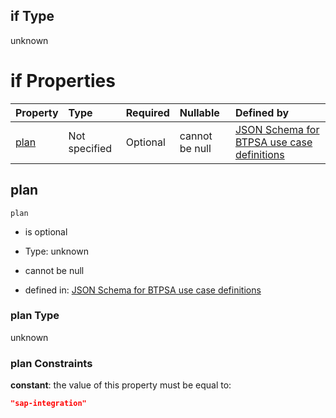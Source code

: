 ## if Type

unknown

# if Properties

| Property      | Type          | Required | Nullable       | Defined by                                                                                                                                                                                                                                  |
| :------------ | :------------ | :------- | :------------- | :------------------------------------------------------------------------------------------------------------------------------------------------------------------------------------------------------------------------------------------ |
| [plan](#plan) | Not specified | Optional | cannot be null | [JSON Schema for BTPSA use case definitions](btpsa-usecase-properties-services-items-allof-1-then-allof-76-then-allof-1-if-properties-plan.md "undefined#/properties/services/items/allOf/1/then/allOf/76/then/allOf/1/if/properties/plan") |

## plan



`plan`

*   is optional

*   Type: unknown

*   cannot be null

*   defined in: [JSON Schema for BTPSA use case definitions](btpsa-usecase-properties-services-items-allof-1-then-allof-76-then-allof-1-if-properties-plan.md "undefined#/properties/services/items/allOf/1/then/allOf/76/then/allOf/1/if/properties/plan")

### plan Type

unknown

### plan Constraints

**constant**: the value of this property must be equal to:

```json
"sap-integration"
```
